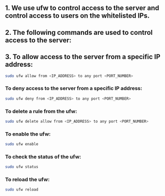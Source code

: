 ## 1. We use ufw to control access to the server and control access to users on the whitelisted IPs.

## 2. The following commands are used to control access to the server:

## 3. To allow access to the server from a specific IP address:

```bash
sudo ufw allow from <IP_ADDRESS> to any port <PORT_NUMBER>
```

### To deny access to the server from a specific IP address:

```bash
sudo ufw deny from <IP_ADDRESS> to any port <PORT_NUMBER>
```

### To delete a rule from the ufw:

```bash
sudo ufw delete allow from <IP_ADDRESS> to any port <PORT_NUMBER>
```

### To enable the ufw:

```bash
sudo ufw enable
```

### To check the status of the ufw:

```bash
sudo ufw status
```

### To reload the ufw:

```bash
sudo ufw reload
```